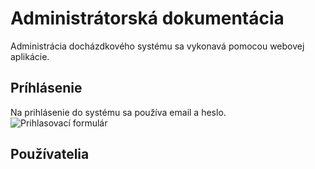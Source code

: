 # Administrátorská dokumentácia
Administrácia docházdkového systému sa vykonavá pomocou webovej aplikácie.
## Príhlásenie
Na prihlásenie do systému sa používa email a heslo.
![Prihlasovací formulár]([/login.png](https://github.com/MinarikTomas/DP-Docs/blob/main/login.png))
## Používatelia
